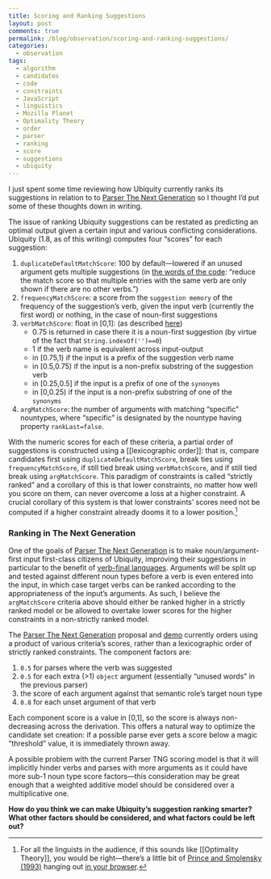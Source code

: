 ```yaml
---
title: Scoring and Ranking Suggestions
layout: post
comments: true
permalink: /blog/observation/scoring-and-ranking-suggestions/
categories:
  - observation
tags:
  - algorithm
  - candidates
  - code
  - constraints
  - JavaScript
  - linguistics
  - Mozilla Planet
  - Optimality Theory
  - order
  - parser
  - ranking
  - score
  - suggestions
  - ubiquity
---
```

I just spent some time reviewing how Ubiquity currently ranks its suggestions in relation to to [Parser The Next Generation][1] so I thought I&#8217;d put some of these thoughts down in writing.

The issue of ranking Ubiquity suggestions can be restated as predicting an optimal output given a certain input and various conflicting considerations. Ubiquity (1.8, as of this writing) computes four &#8220;scores&#8221; for each suggestion:

<!--more-->

1.  `duplicateDefaultMatchScore`: 100 by default—lowered if an unused argument gets multiple suggestions (in [the words of the code][2]: &#8220;reduce the match score so that multiple entries with the same verb are only shown if there are no other verbs.&#8221;)
2.  `frequencyMatchScore`: a score from the `suggestion memory` of the frequency of the suggestion&#8217;s verb, given the input verb (currently the first word) or nothing, in the case of noun-first suggestions
3.  `verbMatchScore`: float in [0,1]: (as described [here][3]) 
    *   0.75 is returned in case there it is a noun-first suggestion (by virtue of the fact that `String.indexOf('')==0`)
    *   1 if the verb name is equivalent across input-output
    *   in [0.75,1) if the input is a prefix of the suggestion verb name
    *   in [0.5,0.75) if the input is a non-prefix substring of the suggestion verb
    *   in [0.25,0.5] if the input is a prefix of one of the `synonyms`
    *   in [0,0.25) if the input is a non-prefix substring of one of the `synonyms`
4.  `argMatchScore`: the number of arguments with matching &#8220;specific&#8221; nountypes, where &#8220;specific&#8221; is designated by the nountype having property `rankLast=false`.

With the numeric scores for each of these criteria, a partial order of suggestions is constructed using a [[lexicographic order]]: that is, compare candidates first using `duplicateDefaultMatchScore`, break ties using `frequencyMatchScore`, if still tied break using `verbMatchScore`, and if still tied break using `argMatchScore`. This paradigm of constraints is called &#8220;strictly ranked&#8221; and a corollary of this is that lower constraints, no matter how well you score on them, can never overcome a loss at a higher constraint. A crucial corollary of this system is that lower constraints&#8217; scores need not be computed if a higher constraint already dooms it to a lower position.[^1]

### Ranking in The Next Generation

One of the goals of [Parser The Next Generation][1] is to make noun/argument-first input first-class citizens of Ubiquity, improving their suggestions in particular to the benefit of [verb-final languages][4]. Arguments will be split up and tested against different noun types before a verb is even entered into the input, in which case target verbs can be ranked according to the appropriateness of the input&#8217;s arguments. As such, I believe the `argMatchScore` criteria above should either be ranked higher in a strictly ranked model or be allowed to overtake lower scores for the higher constraints in a non-strictly ranked model.

The [Parser The Next Generation][1] proposal and [demo][5] currently orders using a product of various criteria&#8217;s scores, rather than a lexicographic order of strictly ranked constraints. The component factors are:

1.  `0.5` for parses where the verb was suggested
2.  `0.5` for each extra (>1) `object` argument (essentially &#8220;unused words&#8221; in the previous parser)
3.  the score of each argument against that semantic role&#8217;s target noun type
4.  `0.8` for each unset argument of that verb

Each component score is a value in [0,1], so the score is always non-decreasing across the derivation. This offers a natural way to optimize the candidate set creation: if a possible parse ever gets a score below a magic &#8220;threshold&#8221; value, it is immediately thrown away.

A possible problem with the current Parser TNG scoring model is that it will implicitly hinder verbs and parses with more arguments as it could have more sub-1 noun type score factors—this consideration may be great enough that a weighted additive model should be considered over a multiplicative one.

**How do you think we can make Ubiquity&#8217;s suggestion ranking smarter? What other factors should be considered, and what factors could be left out?**

[^1]:    
    For all the linguists in the audience, if this sounds like [[Optimality Theory]], you would be right—there&#8217;s a little bit of [Prince and Smolensky (1993)][6] hanging out [in your browser][7].

 [1]: https://wiki.mozilla.org/User:Mitcho/ParserTNG
 [2]: https://ubiquity.mozilla.com/hg/ubiquity-firefox/file/0aaeae361c33/ubiquity/modules/parser/parser.js#l558
 [3]: https://wiki.mozilla.org/Labs/Ubiquity/Parser_Documentation#Scoring_the_Quality_of_the_Verb_Match
 [4]: http://mitcho.com/blog/projects/ubiquity-in-firefox-japanese/
 [5]: http://mitcho.com/code/ubiquity/parser-demo
 [6]: http://roa.rutgers.edu/view.php3?roa=537
 [7]: http://ubiquity.mozilla.com
